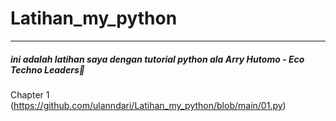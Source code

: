 # Latihan_my_python
-----
##### ini adalah latihan saya dengan tutorial python ala Arry Hutomo - Eco Techno Leaders🌟
Chapter 1 (https://github.com/ulanndari/Latihan_my_python/blob/main/01.py)
